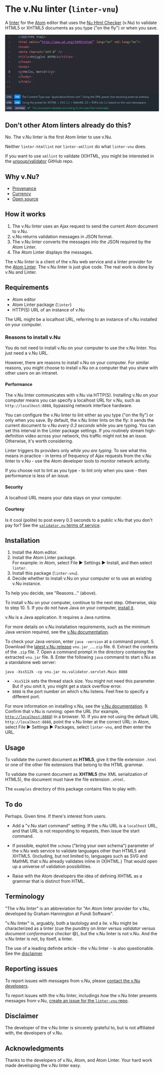 # The v.Nu linter (`linter-vnu`)

A [linter](https://en.wikipedia.org/wiki/Lint_%28software%29) for the [Atom](https://atom.io/) editor that uses the [Nu Html Checker](http://validator.github.io/validator/) (v.Nu) to validate HTML5 or XHTML5 documents as you type ("on the fly") or when you save.

![Preview](images/linter-vnu-demo.gif?raw=true)

## Don't other Atom linters already do this?

No. The v.Nu linter is the first Atom linter to use v.Nu.

Neither `linter-htmllint` nor `linter-xmllint` do what `linter-vnu` does.

If you want to use `xmllint` to validate (X)HTML, you might be interested in the [unsoup/validator](https://github.com/unsoup/validator) GitHub repo.

## Why v.Nu?

- [Provenance](https://github.com/validator/validator/issues/251#issuecomment-192209209)
- [Currency](https://github.com/validator/validator/graphs/commit-activity)
- [Open source](https://github.com/validator/validator)

## How it works

1. The v.Nu linter uses an Ajax request to send the current Atom document to v.Nu.
2. v.Nu returns validation messages in JSON format.
3. The v.Nu linter converts the messages into the JSON required by the Atom Linter.
4. The Atom Linter displays the messages.

The v.Nu linter is a client of the v.Nu web service and a linter provider for the [Atom Linter](https://atom.io/packages/linter). The v.Nu linter is just glue code. The real work is done by v.Nu and Linter.

## Requirements

- Atom editor
- Atom Linter package (`linter`)
- HTTP(S) URL of an instance of v.Nu

The URL might be a localhost URL, referring to an instance of v.Nu installed on your computer.

### Reasons to install v.Nu

You do not need to install v.Nu on your computer to use the v.Nu linter. You just need a v.Nu URL.

However, there are reasons to install v.Nu on your computer. For similar reasons, you might choose to install v.Nu on a computer that you share with other users on an intranet.

#### Performance

The v.Nu linter communicates with v.Nu via HTTP(S). Installing v.Nu on your computer means you can specify a localhost URL for v.Nu, such as `http://localhost:8888`, bypassing network interface hardware.

You can configure the v.Nu linter to lint either as you type ("on the fly") or only when you save. By default, the v.Nu linter lints on the fly: it sends the current document to v.Nu *every 0.3 seconds* while you are typing. You can set this interval in the Linter package settings. If you routinely stream high-definition video across your network, this traffic might not be an issue. Otherwise, it's worth considering.

Linter triggers its providers only _while you are typing_. To see what this means in practice - in terms of frequency of Ajax requests from the v.Nu linter to v.Nu - use the Atom developer tools to monitor network activity.

If you choose not to lint as you type - to lint only when you save - then performance is less of an issue.

#### Security

A localhost URL means your data stays on your computer.

#### Courtesy

Is it cool (polite) to post every 0.3 seconds to a public v.Nu that you don't pay for?
See the [`validator.nu` terms of service](https://about.validator.nu/#tos).

## Installation

1. Install the Atom editor.
2. Install the Atom Linter package. <br>
 For example: in Atom, select File &#x25b6; Settings &#x25b6; Install, and then select `linter`.
3. Install this package (`linter-vnu`).
4. Decide whether to install v.Nu on your computer or to use an existing v.Nu instance.

 To help you decide, see "Reasons..." (above).

 To install v.Nu on your computer, continue to the next step. Otherwise, skip to step 10.
5. If you do not have Java on your computer, [install it](https://java.com/en/download/).

 v.Nu is a Java application. It requires a Java runtime.

 For more details on v.Nu installation requirements, such as the minimum Java version required, see the [v.Nu documentation](http://validator.github.io/validator/#standalone).

 To check your Java version, enter `java -version` at a command prompt.
5. Download the [latest v.Nu release](https://github.com/validator/validator/releases/latest) `vnu.jar_`...`.zip` file.
6. Extract the contents of the `.zip` file.
7. Open a command prompt in the directory containing the extracted `vnu.jar` file.
8. Enter the following `java` command to start v.Nu as a standalone web server:
 ```shell
 java -Xss512k -cp vnu.jar nu.validator.servlet.Main 8888
 ```
 - `-Xss512k` sets the thread stack size. You might not need this parameter. But if you omit it, you might get a stack overflow error.
 - `8888` is the port number on which v.Nu listens. Feel free to specify a different port.

 For more information on installing v.Nu, see the [v.Nu documentation](http://validator.github.io/validator/#standalone).
9. Confirm that v.Nu is running: open the URL (for example, [`http://localhost:8888`](http://localhost:8888)) in a browser.
10. If you are not using the default URL `http://localhost:8888`, point the v.Nu linter at the correct URL: in Atom, select File &#x25b6; Settings &#x25b6; Packages, select `linter-vnu`, and then enter the URL.

## Usage

To validate the current document as **HTML5**, give it the file extension `.html` or one of the other file extensions that belong to the HTML grammar.

To validate the current document as **XHTML5** (the XML serialization of HTML5), the document must have the file extension `.xhtml`.

The `examples` directory of this package contains files to play with.

## To do

Perhaps. Given time. If there's interest from users.

- Add a "v.Nu start command" setting. If the v.Nu URL is a `localhost` URL, and that URL is not responding to requests, then issue the start command.

- If possible, exploit the `schema` ("bring your own schema") parameter of the v.Nu web service to validate languages other than HTML5 and XHTML5. (Including, but not limited to, languages such as SVG and MathML that v.Nu already validates inline in (X)HTML.) That would open up a universe of validation possibilities.

- Raise with the Atom developers the idea of defining XHTML as a grammar that is distinct from HTML.

## Terminology

"The v.Nu linter" is an abbreviation for "An Atom linter provider for v.Nu, developed by Graham Hannington at Fundi Software".

"v.Nu linter" is, arguably, both a tautology and a lie. v.Nu might be characterized as a linter (cue the punditry on *linter* versus *validator* versus *document conformance checker* :smile:), but the v.Nu linter is not v.Nu. And the v.Nu linter is not, by itself, a linter.

The use of a leading definite article - *the* v.Nu linter - is also questionable. See the [disclaimer](#disclaimer).

## Reporting issues

To report issues with messages from v.Nu, please [contact the v.Nu developers](http://validator.github.io/validator/site/nu-about.html#issues).

To report issues with the v.Nu linter, includings *how* the v.Nu linter presents messages from v.Nu, [create an issue for the `linter-vnu` repo](https://github.com/fundisoftware/linter-vnu).

## Disclaimer

The developer of the v.Nu linter is sincerely grateful to, but is not affiliated with, the developers of v.Nu.

## Acknowledgments

Thanks to the developers of v.Nu, Atom, and Atom Linter. Your hard work made developing the v.Nu linter easy.
